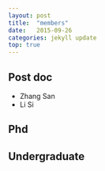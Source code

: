 ```yaml
---
layout: post
title:  "members"
date:   2015-09-26
categories: jekyll update
top: true
---
```




## Post doc

* Zhang San
* Li Si

## Phd

## Undergraduate



